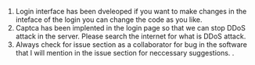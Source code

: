 1. Login interface has been dveleoped if you want to make changes in the inteface of the login you can change the code as you like.
2. Captca has been implented in the login page so that we can stop DDoS attack in the server. Please search the internet for what is DDoS attack.
3. Always check for issue section as a collaborator for bug in the software that I will mention in the issue section for neccessary suggestions.
.
   
